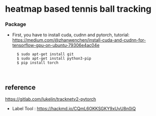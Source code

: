 # heatmap based tennis ball tracking

### Package

- First, you have to install cuda, cudnn and pytorch, tutorial:
https://medium.com/@zhanwenchen/install-cuda-and-cudnn-for-tensorflow-gpu-on-ubuntu-79306e4ac04e


        
        $ sudo apt-get install git
        $ sudo apt-get install python3-pip
        $ pip install torch 
        

<br>

## reference
https://gitlab.com/lukelin/tracknetv2-pytorch
- Label Tool : https://hackmd.io/CQmL6OKKSGKY9xUvU8n0iQ
